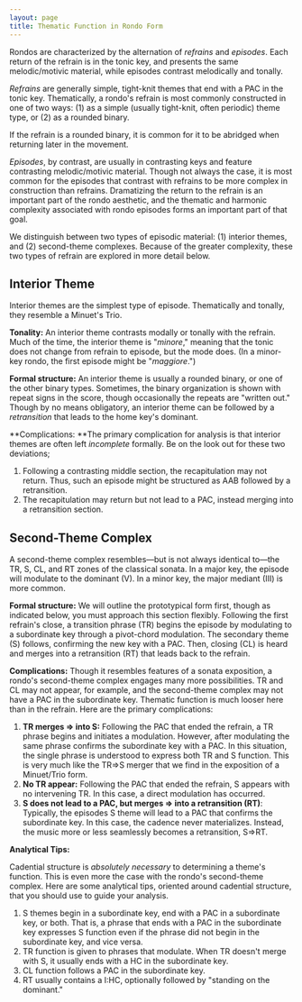 ```yaml
---
layout: page
title: Thematic Function in Rondo Form
---
```


Rondos are characterized by the alternation of *refrains* and *episodes*. Each return of the refrain is in the tonic key, and presents the same melodic/motivic material, while episodes contrast melodically and tonally.

*Refrains* are generally simple, tight-knit themes that end with a PAC in the tonic key. Thematically, a rondo's refrain is most commonly constructed in one of two ways: (1) as a simple (usually tight-knit, often periodic) theme type, or (2) as a rounded binary.

If the refrain is a rounded binary, it is common for it to be abridged when returning later in the movement.

*Episodes*, by contrast, are usually in contrasting keys and feature contrasting melodic/motivic material. Though not always the case, it is most common for the episodes that contrast with refrains to be more complex in construction than refrains. Dramatizing the return to the refrain is an important part of the rondo aesthetic, and the thematic and harmonic complexity associated with rondo episodes forms an important part of that goal.

We distinguish between two types of episodic material: (1) interior themes, and (2) second-theme complexes. Because of the greater complexity, these two types of refrain are explored in more detail below.

## Interior Theme ##

Interior themes are the simplest type of episode. Thematically and tonally, they resemble a Minuet's Trio.

**Tonality:** An interior theme contrasts modally or tonally with the refrain. Much of the time, the interior theme is "*minore*," meaning that the tonic does not change from refrain to episode, but the mode does. (In a minor-key rondo, the first episode might be "*maggiore*.")

**Formal structure:** An interior theme is usually a rounded binary, or one of the other binary types. Sometimes, the binary organization is shown with repeat signs in the score, though occasionally the repeats are "written out." Though by no means obligatory, an interior theme can be followed by a *retransition* that leads to the home key's dominant.

**Complications: **The primary complication for analysis is that interior themes are often left *incomplete* formally. Be on the look out for these two deviations;

1. Following a contrasting middle section, the recapitulation may not return. Thus, such an episode might be structured as AAB followed by a retransition.
2. The recapitulation may return but not lead to a PAC, instead merging into a retransition section.

## Second-Theme Complex


A second-theme complex resembles—but is not always identical to—the TR, S, CL, and RT zones of the classical sonata. In a major key, the episode will modulate to the dominant (V). In a minor key, the major mediant (III) is more common.

**Formal structure:** We will outline the prototypical form first, though as indicated below, you must approach this section flexibly. Following the first refrain's close, a transition phrase (TR) begins the episode by modulating to a subordinate key through a pivot-chord modulation. The secondary theme (S) follows, confirming the new key with a PAC. Then, closing (CL) is heard and merges into a retransition (RT) that leads back to the refrain.

**Complications:** Though it resembles features of a sonata exposition, a rondo's second-theme complex engages many more possibilities. TR and CL may not appear, for example, and the second-theme complex may not have a PAC in the subordinate key. Thematic function is much looser here than in the refrain. Here are the primary complications:

1. **TR merges => into S:** Following the PAC that ended the refrain, a TR phrase begins and initiates a modulation. However, after modulating the same phrase confirms the subordinate key with a PAC. In this situation, the single phrase is understood to express both TR and S function. This is very much like the TR=>S merger that we find in the exposition of a Minuet/Trio form.
2. **No TR appear:** Following the PAC that ended the refrain, S appears with no intervening TR. In this case, a direct modulation has occurred.
3. **S does not lead to a PAC, but merges => into a retransition (RT)**: Typically, the episodes S theme will lead to a PAC that confirms the subordinate key. In this case, the cadence never materializes. Instead, the music more or less seamlessly becomes a retransition, S=>RT.

**Analytical Tips:**  

Cadential structure is *absolutely necessary* to determining a theme's function. This is even more the case with the rondo's second-theme complex. Here are some analytical tips, oriented around cadential structure, that you should use to guide your analysis.

1. S themes begin in a subordinate key, end with a PAC in a subordinate key, or both. That is, a phrase that ends with a PAC in the subordinate key expresses S function even if the phrase did not begin in the subordinate key, and vice versa.
2. TR function is given to phrases that modulate. When TR doesn't merge with S, it usually ends with a HC in the subordinate key.
3. CL function follows a PAC in the subordinate key.
4. RT usually contains a I:HC, optionally followed by "standing on the dominant."